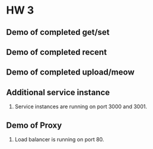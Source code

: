HW 3 
====

Demo of completed get/set
-------------------------

Demo of completed recent
------------------------

Demo of completed upload/meow
-----------------------------

Additional service instance
---------------------------
1. Service instances are running on port 3000 and 3001.

Demo of Proxy
-------------
1. Load balancer is running on port 80.
